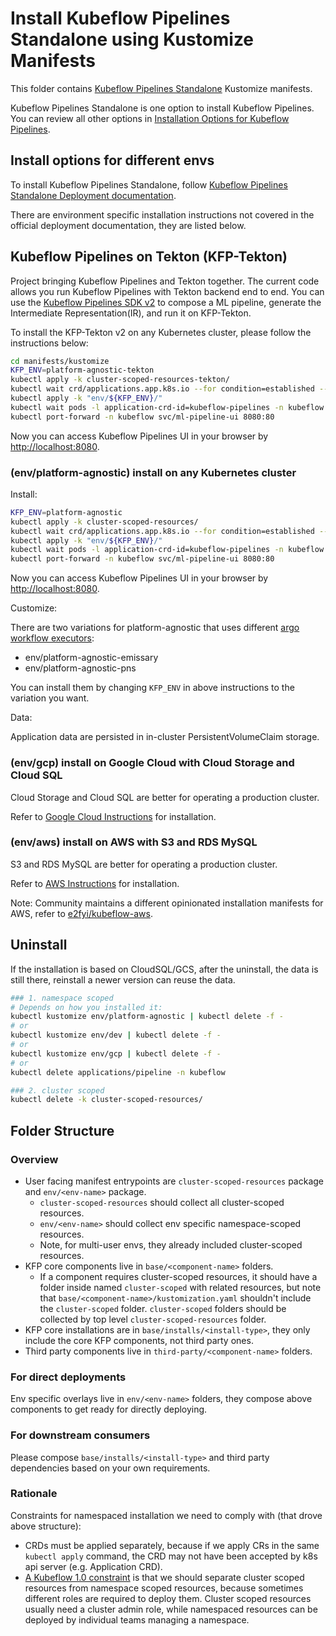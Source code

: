 # Install Kubeflow Pipelines Standalone using Kustomize Manifests

This folder contains [Kubeflow Pipelines Standalone](https://www.kubeflow.org/docs/components/pipelines/installation/standalone-deployment/) 
Kustomize manifests.

Kubeflow Pipelines Standalone is one option to install Kubeflow Pipelines. You can review all other options in
[Installation Options for Kubeflow Pipelines](https://www.kubeflow.org/docs/components/pipelines/installation/overview/).

## Install options for different envs

To install Kubeflow Pipelines Standalone, follow [Kubeflow Pipelines Standalone Deployment documentation](https://www.kubeflow.org/docs/components/pipelines/installation/standalone-deployment/).

There are environment specific installation instructions not covered in the official deployment documentation, they are listed below.

## Kubeflow Pipelines on Tekton (KFP-Tekton)
Project bringing Kubeflow Pipelines and Tekton together. The current code allows you run Kubeflow Pipelines with Tekton backend end to end.
You can use the [Kubeflow Pipelines SDK v2](https://www.kubeflow.org/docs/components/pipelines/v2/introduction/) to compose a ML pipeline,
generate the Intermediate Representation(IR), and run it on KFP-Tekton.

To install the KFP-Tekton v2 on any Kubernetes cluster, please follow the instructions below:
```bash
cd manifests/kustomize
KFP_ENV=platform-agnostic-tekton
kubectl apply -k cluster-scoped-resources-tekton/
kubectl wait crd/applications.app.k8s.io --for condition=established --timeout=60s
kubectl apply -k "env/${KFP_ENV}/"
kubectl wait pods -l application-crd-id=kubeflow-pipelines -n kubeflow --for condition=Ready --timeout=1800s
kubectl port-forward -n kubeflow svc/ml-pipeline-ui 8080:80
```
Now you can access Kubeflow Pipelines UI in your browser by <http://localhost:8080>.

### (env/platform-agnostic) install on any Kubernetes cluster

Install:

```bash
KFP_ENV=platform-agnostic
kubectl apply -k cluster-scoped-resources/
kubectl wait crd/applications.app.k8s.io --for condition=established --timeout=60s
kubectl apply -k "env/${KFP_ENV}/"
kubectl wait pods -l application-crd-id=kubeflow-pipelines -n kubeflow --for condition=Ready --timeout=1800s
kubectl port-forward -n kubeflow svc/ml-pipeline-ui 8080:80
```

Now you can access Kubeflow Pipelines UI in your browser by <http://localhost:8080>.

Customize:

There are two variations for platform-agnostic that uses different [argo workflow executors](https://argoproj.github.io/argo-workflows/workflow-executors/):

* env/platform-agnostic-emissary
* env/platform-agnostic-pns

You can install them by changing `KFP_ENV` in above instructions to the variation you want.

Data:

Application data are persisted in in-cluster PersistentVolumeClaim storage.

### (env/gcp) install on Google Cloud with Cloud Storage and Cloud SQL

Cloud Storage and Cloud SQL are better for operating a production cluster.

Refer to [Google Cloud Instructions](sample/README.md) for installation.

### (env/aws) install on AWS with S3 and RDS MySQL

S3 and RDS MySQL are better for operating a production cluster.

Refer to [AWS Instructions](env/aws/README.md) for installation.

Note: Community maintains a different opinionated installation manifests for AWS, refer to [e2fyi/kubeflow-aws](https://github.com/e2fyi/kubeflow-aws/tree/master/pipelines).

## Uninstall

If the installation is based on CloudSQL/GCS, after the uninstall, the data is still there,
reinstall a newer version can reuse the data.

```bash
### 1. namespace scoped
# Depends on how you installed it:
kubectl kustomize env/platform-agnostic | kubectl delete -f -
# or
kubectl kustomize env/dev | kubectl delete -f -
# or
kubectl kustomize env/gcp | kubectl delete -f -
# or
kubectl delete applications/pipeline -n kubeflow

### 2. cluster scoped
kubectl delete -k cluster-scoped-resources/
```

## Folder Structure

### Overview

* User facing manifest entrypoints are `cluster-scoped-resources` package and `env/<env-name>` package.
  * `cluster-scoped-resources` should collect all cluster-scoped resources.
  * `env/<env-name>` should collect env specific namespace-scoped resources.
  * Note, for multi-user envs, they already included cluster-scoped resources.
* KFP core components live in `base/<component-name>` folders.
  * If a component requires cluster-scoped resources, it should have a folder inside named `cluster-scoped` with related resources, but note that `base/<component-name>/kustomization.yaml` shouldn't include the `cluster-scoped` folder. `cluster-scoped` folders should be collected by top level `cluster-scoped-resources` folder.
* KFP core installations are in `base/installs/<install-type>`, they only include the core KFP components, not third party ones.
* Third party components live in `third-party/<component-name>` folders.

### For direct deployments

Env specific overlays live in `env/<env-name>` folders, they compose above components to get ready for directly deploying.

### For downstream consumers

Please compose `base/installs/<install-type>` and third party dependencies based on your own requirements.

### Rationale

Constraints for namespaced installation we need to comply with (that drove above structure):

* CRDs must be applied separately, because if we apply CRs in the same `kubectl apply` command, the CRD may not have been accepted by k8s api server (e.g. Application CRD).
* [A Kubeflow 1.0 constraint](https://github.com/kubeflow/pipelines/issues/2884#issuecomment-577158715) is that we should separate cluster scoped resources from namespace scoped resources, because sometimes different roles are required to deploy them. Cluster scoped resources usually need a cluster admin role, while namespaced resources can be deployed by individual teams managing a namespace.
